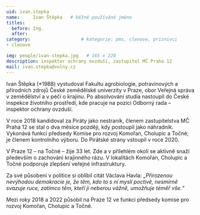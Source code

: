```yaml
---
uid: ivan.stepka
name:     Ivan Štěpka  	# běžně používáné jméno
titles:
  before: Ing.
  after:
category:                   # kategorie: pms, clenove, priznivci
- clenove

img: people/ivan-stepka.jpg   # 165 x 220
description: inspektor ochrany ovzduší, zastupitel MČ Praha 12
mail: ivan.stepka@volny.cz
---
```


Ivan Štěpka (*1988) vystudoval Fakultu agrobiologie, potravinových a přírodních zdrojů
České zemědělské univerzity v Praze, obor Veřejná správa v zemědělství a v péči o krajinu.
Po absolvování studia nastoupil do České inspekce životního prostředí, kde pracuje na pozici
Odborný rada – inspektor ochrany ovzduší.

V roce 2018 kandidoval za Piráty jako nestraník, členem zastupitelstva MČ Praha 12 se stal o
dva měsíce později, kdy postoupil jako náhradník. Vykonává funkci předsedy Komise pro
rozvoj Komořan, Cholupic a Točné; je členem kontrolního výboru. Do Pirátské strany
vstoupil v roce 2020.

V Praze 12 – na Točné – žije 33 let. Zde a v přilehlém okolí se aktivně snaží především o
zachování krajinného rázu. V lokalitách Komořan, Cholupic a Točné podporuje zlepšení
veřejné infrastruktury.

Za své působení v politice si oblíbil citát Václava Havla: *„Přirozenou nevýhodou demokracie
je, že těm, kdo to s ní myslí poctivě, nesmírně svazuje ruce, zatímco těm, kteří ji neberou
vážně, umožňuje téměř vše.“*

Mezi roky 2018 a 2022 působil na Praze 12 ve funkci předsedy komise pro rozvoj Komořan, Cholupic a Točné.
